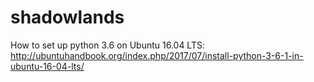 # shadowlands

How to set up python 3.6 on Ubuntu 16.04 LTS:
http://ubuntuhandbook.org/index.php/2017/07/install-python-3-6-1-in-ubuntu-16-04-lts/


